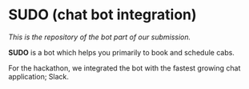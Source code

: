 # SUDO (chat bot integration)

_This is the repository of the bot part of our submission._

**SUDO** is a bot which helps you primarily to book and schedule cabs.

For the hackathon, we integrated the bot with the fastest growing chat application; Slack.



